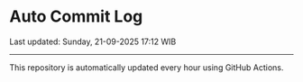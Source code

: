 # Auto Commit Log

Last updated: Sunday, 21-09-2025 17:12 WIB

---

This repository is automatically updated every hour using GitHub Actions.
